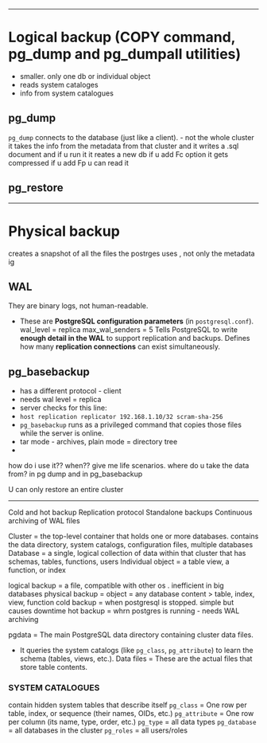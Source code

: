 
-----
# Logical backup (COPY command, pg_dump and pg_dumpall utilities)

- smaller. only one db or individual object
- reads system cataloges
- info from system catalogues
## pg_dump
`pg_dump` connects to the database (just like a client). - not the whole cluster
it takes the info from the metadata from that cluster
and it writes a .sql document and if u run it it reates a new db
if u add Fc option it gets compressed
if u add Fp u can read it

## pg_restore


---
# Physical backup
creates a snapshot of all the files the postrges uses , not only the metadata ig

## WAL

They are binary logs, not human-readable.

- These are **PostgreSQL configuration parameters** (in `postgresql.conf`).
wal_level = replica
max_wal_senders = 5
Tells PostgreSQL to write **enough detail in the WAL** to support replication and backups.
Defines how many **replication connections** can exist simultaneously.


## pg_basebackup
- has a different protocol - client
- needs wal level = replica
- server checks for this line:
- `host replication replicator 192.168.1.10/32 scram-sha-256`
- `pg_basebackup` runs as a privileged command that copies those files while the server is online.
- tar mode - archives, plain mode = directory tree
- 
how do i use it?? when?? give me life scenarios. where do u take the data from? in pg dump and in pg_basebackup




U can only restore an entire cluster 

----

Cold and hot backup 
Replication protocol
Standalone backups 
Continuous archiving of WAL files


Cluster =  the top-level container that holds one or more databases.
	contains the data directory, system catalogs, configuration files, multiple databases
Database = a single, logical collection of data within that cluster that has schemas, tables, functions, users
Individual object = a table view, a function, or index


logical backup = a file, compatible with other os . inefficient in big databases
physical backup = 
object = any database content > table, index, view, function
cold backup = when postgresql is stopped. simple but causes downtime
hot backup = whrn postgres is running - needs WAL archiving 

pgdata = The main PostgreSQL data directory containing cluster data files.
- It queries the system catalogs (like `pg_class`, `pg_attribute`) to learn the schema (tables, views, etc.).
Data files = These are the actual files that store table contents.

### SYSTEM CATALOGUES
contain hidden system tables that describe itself
`pg_class` = One row per table, index, or sequence (their names, OIDs, etc.)
`pg_attribute` = One row per column (its name, type, order, etc.)
`pg_type` = all data types
`pg_database` = all databases in the cluster
`pg_roles` = all users/roles
